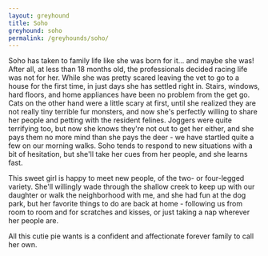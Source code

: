 ```yaml
---
layout: greyhound
title: Soho
greyhound: soho
permalink: /greyhounds/soho/
---
```


Soho has taken to family life like she was born for it... and maybe she was! After all, at less than 18 months old, the professionals decided racing life was not for her. While she was pretty scared leaving the vet to go to a house for the first time, in just days she has settled right in. Stairs, windows, hard floors, and home appliances have been no problem from the get go. Cats on the other hand were a little scary at first, until she realized they are not really tiny terrible fur monsters, and now she's perfectly willing to share her people and petting with the resident felines. Joggers were quite terrifying too, but now she knows they're not out to get her either, and she pays them no more mind than she pays the deer - we have startled quite a few on our morning walks. Soho tends to respond to new situations with a bit of hesitation, but she'll take her cues from her people, and she learns fast.

This sweet girl is happy to meet new people, of the two- or four-legged variety. She'll willingly wade through the shallow creek to keep up with our daughter or walk the neighborhood with me, and she had fun at the dog park, but her favorite things to do are back at home - following us from room to room and for scratches and kisses, or just taking a nap wherever her people are.

All this cutie pie wants is a confident and affectionate forever family to call her own.
